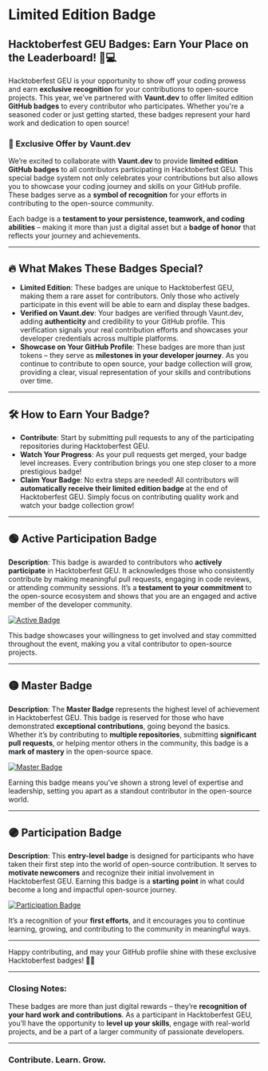 # Limited Edition Badge

## Hacktoberfest GEU Badges: Earn Your Place on the Leaderboard! 🚀💻

Hacktoberfest GEU is your opportunity to show off your coding prowess and earn **exclusive recognition** for your contributions to open-source projects. This year, we’ve partnered with **Vaunt.dev** to offer limited edition **GitHub badges** to every contributor who participates. Whether you're a seasoned coder or just getting started, these badges represent your hard work and dedication to open source!

### 🎉 Exclusive Offer by Vaunt.dev
We’re excited to collaborate with **Vaunt.dev** to provide **limited edition GitHub badges** to all contributors participating in Hacktoberfest GEU. This special badge system not only celebrates your contributions but also allows you to showcase your coding journey and skills on your GitHub profile. These badges serve as a **symbol of recognition** for your efforts in contributing to the open-source community.

Each badge is a **testament to your persistence, teamwork, and coding abilities** – making it more than just a digital asset but a **badge of honor** that reflects your journey and achievements.

---

## 🔥 What Makes These Badges Special?

- **Limited Edition**: These badges are unique to Hacktoberfest GEU, making them a rare asset for contributors. Only those who actively participate in this event will be able to earn and display these badges.
- **Verified on Vaunt.dev**: Your badges are verified through Vaunt.dev, adding **authenticity** and credibility to your GitHub profile. This verification signals your real contribution efforts and showcases your developer credentials across multiple platforms.
- **Showcase on Your GitHub Profile**: These badges are more than just tokens – they serve as **milestones in your developer journey**. As you continue to contribute to open source, your badge collection will grow, providing a clear, visual representation of your skills and contributions over time.

--- 

## 🛠️ How to Earn Your Badge?

- **Contribute**: Start by submitting pull requests to any of the participating repositories during Hacktoberfest GEU.
- **Watch Your Progress**: As your pull requests get merged, your badge level increases. Every contribution brings you one step closer to a more prestigious badge!
- **Claim Your Badge**: No extra steps are needed! All contributors will **automatically receive their limited edition badge** at the end of Hacktoberfest GEU. Simply focus on contributing quality work and watch your badge collection grow!

---

## 🟢 Active Participation Badge
**Description**: This badge is awarded to contributors who **actively participate** in Hacktoberfest GEU. It acknowledges those who consistently contribute by making meaningful pull requests, engaging in code reviews, or attending community sessions. It’s a **testament to your commitment** to the open-source ecosystem and shows that you are an engaged and active member of the developer community.

[![Active Badge](https://github.com/gaurayushi/hacktoberfest-24/blob/main/.vaunt/badges/active-badge.png)](https://github.com/gaurayushi/hacktoberfest-24/blob/main/.vaunt/badges/active-badge.png)

This badge showcases your willingness to get involved and stay committed throughout the event, making you a vital contributor to open-source projects.

---

## 🟡 Master Badge
**Description**: The **Master Badge** represents the highest level of achievement in Hacktoberfest GEU. This badge is reserved for those who have demonstrated **exceptional contributions**, going beyond the basics. Whether it’s by contributing to **multiple repositories**, submitting **significant pull requests**, or helping mentor others in the community, this badge is a **mark of mastery** in the open-source space.

[![Master Badge](https://github.com/gaurayushi/hacktoberfest-24/blob/main/.vaunt/badges/master-badge.png)](https://github.com/gaurayushi/hacktoberfest-24/blob/main/.vaunt/badges/master-badge.png)

Earning this badge means you’ve shown a strong level of expertise and leadership, setting you apart as a standout contributor in the open-source world.

---

## 🟣 Participation Badge
**Description**: This **entry-level badge** is designed for participants who have taken their first step into the world of open-source contribution. It serves to **motivate newcomers** and recognize their initial involvement in Hacktoberfest GEU. Earning this badge is a **starting point** in what could become a long and impactful open-source journey.

[![Participation Badge](https://github.com/gaurayushi/hacktoberfest-24/blob/main/.vaunt/badges/participation-badge.png)](https://github.com/gaurayushi/hacktoberfest-24/blob/main/.vaunt/badges/participation-badge.png)

It’s a recognition of your **first efforts**, and it encourages you to continue learning, growing, and contributing to the community in meaningful ways.

---

Happy contributing, and may your GitHub profile shine with these exclusive Hacktoberfest badges! 🚀🎉

---

### Closing Notes:
These badges are more than just digital rewards – they’re **recognition of your hard work and contributions**. As a participant in Hacktoberfest GEU, you’ll have the opportunity to **level up your skills**, engage with real-world projects, and be a part of a larger community of passionate developers.

---

### Contribute. Learn. Grow.